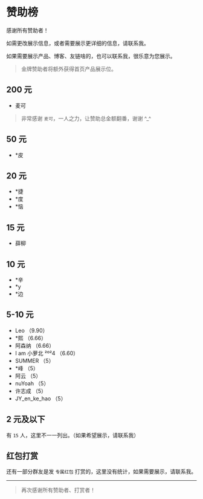 # 赞助榜

感谢所有赞助者！

如需更改展示信息，或者需要展示更详细的信息，请联系我。

如果需要展示产品、博客、友链啥的，也可以联系我，很乐意为您展示。

> 金牌赞助者将额外获得首页产品展示位。

## 200 元

- 麦可

> 非常感谢 `麦可`，一人之力，让赞助总金额翻番，谢谢 ^\_^

## 50 元

- \*皮

## 20 元

- \*捷
- \*度
- \*恼

## 15 元

- 薛柳

## 10 元

- \*辛
- \*y
- \*边

## 5-10 元

- Leo （9.90）
- \*熙 （6.66）
- 阿森纳 （6.66）
- I am 小萝北 ²º²4 （6.60）
- SUMMER （5）
- \*峰 （5）
- 阿云 （5）
- nuYoah （5）
- 许志成 （5）
- JY_en_ke_hao （5）

## 2 元及以下

有 `15` 人，这里不一一列出。（如果希望展示，请联系我）

## 红包打赏

还有一部分群友是发 `专属红包` 打赏的，这里没有统计，如果需要展示，请联系我。

---

> 再次感谢所有赞助者、打赏者！
